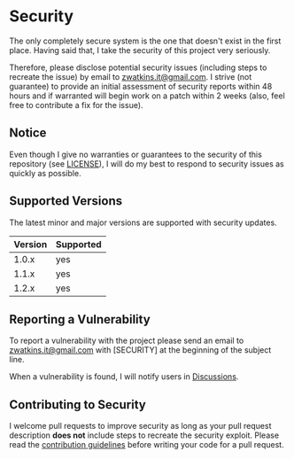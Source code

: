 # Security

The only completely secure system is the one that doesn't exist in the first place. Having said that, I take the security of this project very seriously.

Therefore, please disclose potential security issues (including steps to recreate the issue) by email to zwatkins.it@gmail.com. I strive (not guarantee) to provide an initial assessment of security reports within 48 hours and if warranted will begin work on a patch within 2 weeks (also, feel free to contribute a fix for the issue).

## Notice

Even though I give no warranties or guarantees to the security of this repository (see [LICENSE](https://github.com/zachwatkins/remarklet/blob/main/LICENSE.md)), I will do my best to respond to security issues as quickly as possible.

## Supported Versions

The latest minor and major versions are supported with security updates.

| Version | Supported |
| ------- | --------- |
| 1.0.x   | yes       |
| 1.1.x   | yes       |
| 1.2.x   | yes       |

## Reporting a Vulnerability

To report a vulnerability with the project please send an email to zwatkins.it@gmail.com with [SECURITY] at the beginning of the subject line.

When a vulnerability is found, I will notify users in [Discussions](https://github.com/zachwatkins/remarklet/discussions).

## Contributing to Security

I welcome pull requests to improve security as long as your pull request description **does not** include steps to recreate the security exploit. Please read the [contribution guidelines](https://github.com/zachwatkins/remarklet/blob/main/CONTRIBUTING.md) before writing your code for a pull request.
